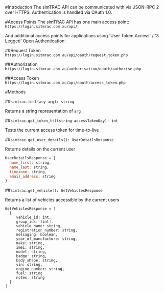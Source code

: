 #Introduction
The simTRAC API can be communicated with via JSON-RPC 2 over HTTPS. Authentication is handled via OAuth 1.0.

#Access Points
The simTRAC API has one main access point: `https://login.sitmrac.com.au/api/`

And additional access points for applications using 'User Token Access' / '3 Legged' Open Authentication:

##Request Token
`https://login.sitmrac.com.au/api/oauth/request_token.php`

##Authorization
`https://login.sitmrac.com.au/authorisation/oauth/authorise.php`

##Access Token
`https://login.sitmrac.com.au/api/oauth/access_token.php`


#Methods

##`simtrac.test(any arg): string`

Returns a string representation of `arg`

##`simtrac.get_token_ttl(string accessTokenKey): int`

Tests the current access token for time-to-live

##`simtrac.get_user_details(): UserDetailsResponse`

Returns details on the current user

```js
UserDetailsResponse = {
  name_first: string, 
  name_last: string, 
  timezone: string, 
  email_address: string
}
```

##`simtrac.get_vehicle(): GetVehiclesResponse`

Returns a list of vehicles accessible by the current users

```
GetVehiclesResponse = [
  {
     vehicle_id: int, 
     group_ids: [int], 
     vehicle_name: string, 
     registration_number: string,
     messaging: boolean,
     year_of_manufacture: string,
     make: string,
     imei: string,
     model: string,
     badge: string,
     body_shape: string,
     vin: string,
     engine_number: string,
     fuel: string
     notes: string
  }
]
```

